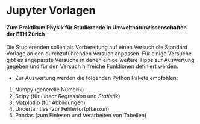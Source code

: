 # Jupyter Vorlagen
####  Zum Praktikum Physik für Studierende in Umweltnaturwissenschaften der ETH Zürich

Die Studierenden sollen als Vorbereitung auf einen Versuch die Standard Vorlage an den
durchzuführenden Versuch anpassen.  Für einige Versuche gibt es angepasste Versuche in denen
einige weitere Tipps zur Auswertung gegeben und für den Versuch hilfreiche Funktionen definiert werden.

 - Zur Auswertung werden die folgenden Python Pakete empfohlen:
  1. Numpy (generelle Numerik)
  1. Scipy (für _Linear Regression_ und _Statistik_)
  1. Matplotlib (für Abbildungen)
  1. Uncertainties (zur Fehlerfortpflanzun)
  1. Pandas (zum Einlesen und Verarbeiten von Tabellen)
  
  
 

